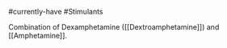 #currently-have 
#Stimulants

Combination of Dexamphetamine ([[Dextroamphetamine]]) and [[Amphetamine]]. 
